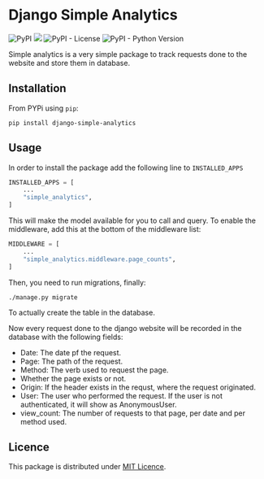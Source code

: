 # Django Simple Analytics

![PyPI](https://img.shields.io/pypi/v/django-simple-analytics?style=for-the-badge)
[![](https://img.shields.io/badge/code%20style-black-000000.svg?style=for-the-badge)](https://github.com/psf/black)
![PyPI - License](https://img.shields.io/pypi/l/django-simple-analytics?style=for-the-badge)
![PyPI - Python Version](https://img.shields.io/pypi/pyversions/django-simple-analytics?style=for-the-badge)

Simple analytics is a very simple package to track requests done to the website and store them in database.

## Installation

From PYPi using `pip`:

```
pip install django-simple-analytics
```

## Usage

In order to install the package add the following line to `INSTALLED_APPS`

```python
INSTALLED_APPS = [
    ...
    "simple_analytics",
]
```

This will make the model available for you to call and query. To enable the middleware, add this at the bottom of the middleware list:

```python
MIDDLEWARE = [
    ...
    "simple_analytics.middleware.page_counts",
]
```

Then, you need to run migrations, finally:

```console
./manage.py migrate
```

To actually create the table in the database.

Now every request done to the django website will be recorded in the database with the following fields:

- Date: The date pf the request.
- Page: The path of the request.
- Method: The verb used to request the page.
- Whether the page exists or not.
- Origin: If the header exists in the requst, where the request originated.
- User: The user who performed the request. If the user is not authenticated, it will show as AnonymousUser.
- view_count: The number of requests to that page, per date and per method used.

## Licence

This package is distributed under [MIT Licence](./LICENCE).
